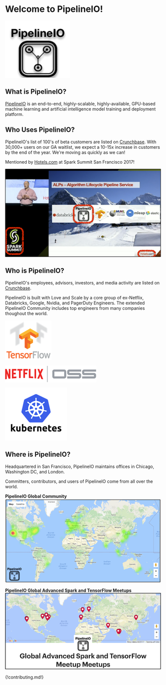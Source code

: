 # Welcome to PipelineIO! 
![PipelineIO](/img/pipeline-io-logo-shadow-210x186.png)

## What is PipelineIO?
[PipelineIO](http://pipeline.io/) is an end-to-end, highly-scalable, highly-available, GPU-based machine learning and artificial intelligence model training and deployment platform.

## Who Uses PipelineIO?
PipelineIO's list of 100's of beta customers are listed on [Crunchbase](https://www.crunchbase.com/organization/pipelineio/customers).  With 30,000+ users on our GA waitlist, we expect a 10-15x increase in customers by the end of the year.  We're moving as quickly as we can!

Mentioned by [Hotels.com](http://hotels.com) at Spark Summit San Francisco 2017!

![PipelineIO @ Hotels.com](/img/pipelineio-spark-summit-annotated-700x394.png)

## Who is PipelineIO?
PipelineIO's employees, advisors, investors, and media activity are listed on [Crunchbase](https://www.crunchbase.com/organization/pipelineio).

PipelineIO is built with Love and Scale by a core group of ex-Netflix, Databricks, Google, Nvidia, and PagerDuty Engineers.  The extended PipelineIO Community includes top engineers from many companies thoughout the world.

![Tensorflow](/img/tensorflow-logo-150x128.png)

![Netflix](/img/netflixoss-logo-white-295x55.png)

![Kubernetes](/img/kubernetes-logo-200x171.png)

## Where is PipelineIO?
Headquartered in San Francisco, PipelineIO maintains offices in Chicago, Washington DC, and London.

Committers, contributors, and users of PipelineIO come from all over the world.

**PipelineIO Global Community**
![PipelineIO Global Community](/img/pipelineio-geo-border-no-stars.png)

**PipelineIO Global Advanced Spark and TensorFlow Meetups**
![PipelineIO Global Meetups](/img/global-meetups.png)

{!contributing.md!}
